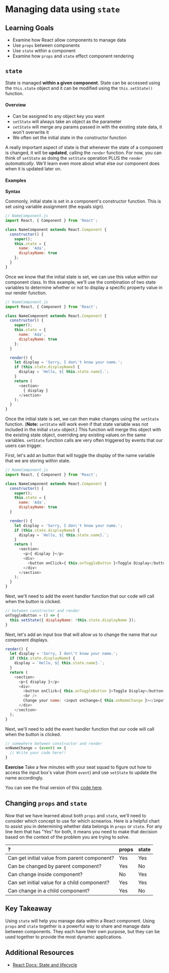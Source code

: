# Managing data using `state`

## Learning Goals
- Examine how React allow components to manage data
- Use `props` between components
- Use `state` within a component
- Examine how `props` and `state` effect component rendering

## `state`
State is managed **within a given component**. State can be accessed using the `this.state` object and it can be modified using the `this.setState()` function.

#### Overview
- Can be assigned to any object key you want
- `setState` will always take an object as the parameter
- `setState` will merge any params passed in with the existing state data, it won't overwrite it
- We often set the initial state in the constructor function

A really important aspect of state is that whenever the state of a component is changed, it will be **updated**, calling the `render` function. For now, you can think of `setState` as doing the `setState` operation PLUS the `render` _automatically_. We'll learn even more about what else our component does when it is updated later on.

#### Examples

**Syntax**

Commonly, initial state is set in a component's constructor function. This is set using variable assignment (the equals sign).

```javascript
// NameComponent.js
import React, { Component } from 'React';

class NameComponent extends React.Component {
  constructor() {
    super();
    this.state = {
      name: 'Ada',
      displayName: true
    };
  }
}
```

Once we know that the initial state is set, we can use this value within our component class. In this example, we'll use the combination of two state variables to determine whether or not to display a specific property value in our render function.

```javascript
// NameComponent.js
import React, { Component } from 'React';

class NameComponent extends React.Component {
  constructor() {
    super();
    this.state = {
      name: 'Ada',
      displayName: true
    };
  }

  render() {
    let display = 'Sorry, I don\'t know your name.';
    if (this.state.displayName) {
      display = `Hello, ${ this.state.name}.`;
    }
    return (
      <section>
        { display }
      </section>
    );
  }
}
```

Once the initial state is set, we can then make changes using the `setState` function. (**Note:** `setState` will work even if that state variable was not included in the initial `state` object.) This function will merge this object with the existing state object, overriding any existing values on the same variables. `setState` function calls are very often triggered by events that our users can trigger.

First, let's add an button that will toggle the display of the name variable that we are storing within state.

```javascript
// NameComponent.js
import React, { Component } from 'React';

class NameComponent extends React.Component {
  constructor() {
    super();
    this.state = {
      name: 'Ada',
      displayName: true
  }

  render() {
    let display = 'Sorry, I don\'t know your name.';
    if (this.state.displayName) {
      display = `Hello, ${ this.state.name}.`;
    }
    return (
      <section>
        <p>{ display }</p>
        <div>
          <button onClick={ this.onToggleButton }>Toggle Display</button>
        </div>
      </section>
    );
  }
}
```


Next, we'll need to add the event handler function that our code will call when the button is clicked.  

```javascript
// between constructor and render
onToggleButton = () => {
  this.setState({ displayName: !this.state.displayName });
}
```

Next, let's add an input box that will allow us to change the name that our component displays.

```javascript
render() {
  let display = 'Sorry, I don\'t know your name.';
  if (this.state.displayName) {
    display = `Hello, ${ this.state.name}.`;
  }
  return (
    <section>
      <p>{ display }</p>
      <div>
        <button onClick={ this.onToggleButton }>Toggle Display</button>
        <br />
        Change your name: <input onChange={ this.onNameChange }></input>
      </div>
    </section>
  );
}
```

Next, we'll need to add the event handler function that our code will call when the button is clicked.  

```javascript
// somewhere between constructor and render
onNameChange = (event) => {
  // Write your code here!!
}
```

**Exercise** Take a few minutes with your seat squad to figure out how to access the input box's value (from `event`) and use `setState` to update the name accordingly.


You can see the final version of this [code here](https://codepen.io/adadev/pen/ELpvyM?editors=0011).


## Changing `props` and `state`
Now that we have learned about both `props` and `state`, we'll need to consider which concept to use for which scnearios.
Here is a helpful chart to assist you in determining whether data belongs in `props` or `state`. For any line item that has "Yes" for both, it means you need to make that decision based on the context of the problem you are trying to solve.

 ?     | props     | state
 :------------- | :------------- |:-------------
Can get initial value from parent component?       | Yes   | Yes
Can be changed by parent component? | Yes | No
Can change inside component? | No | Yes
Can set initial value for a child component? | Yes | Yes
Can change in a child component? | Yes | No

## Key Takeaway
Using `state` will help you manage data within a React component. Using `props` and `state` together is a powerful way to share and manage data between components. They each have their own purpose, but they can be used together to provide the most dynamic applications.

## Additional Resources
- [React Docs: State and lifecycle](https://reactjs.org/docs/state-and-lifecycle.html)
